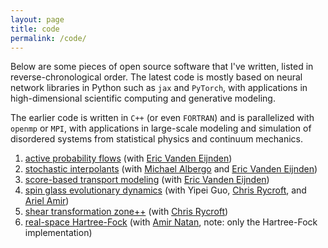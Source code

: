 ```yaml
---
layout: page
title: code
permalink: /code/
---
```

Below are some pieces of open source software that I've written, listed in reverse-chronological order. The latest code is mostly based on neural network libraries in Python such as `jax` and `PyTorch`, with applications in high-dimensional scientific computing and generative modeling. 

The earlier code is written in `C++` (or even `FORTRAN`) and is parallelized with `openmp` or `MPI`, with applications in large-scale modeling and simulation of disordered systems from statistical physics and continuum mechanics.

1. [active probability flows](https://github.com/nmboffi/active_pflows) (with [Eric Vanden Eijnden](https://wp.nyu.edu/courantinstituteofmathematicalsciences-eve2/))
1. [stochastic interpolants](https://github.com/malbergo/stochastic-interpolants) (with [Michael Albergo](http://malbergo.me) and [Eric Vanden Eijnden](https://wp.nyu.edu/courantinstituteofmathematicalsciences-eve2/))
1. [score-based transport modeling](https://github.com/nmboffi/sbtm) (with [Eric Vanden Eijnden](https://wp.nyu.edu/courantinstituteofmathematicalsciences-eve2/))
1. [spin glass evolutionary dynamics](https://github.com/nmboffi/spin_glass_evodyn/tree/main) (with Yipei Guo, [Chris Rycroft](https://people.math.wisc.edu/~chr/), and [Ariel Amir](https://www.weizmann.ac.il/complex/amir/))
1. [shear transformation zone++](https://github.com/nmboffi/stzpp) (with [Chris Rycroft](https://people.math.wisc.edu/~chr/))
1. [real-space Hartree-Fock](https://real-space.org) (with [Amir Natan](http://www.eng.tau.ac.il/~amirn/), note: only the Hartree-Fock implementation)
